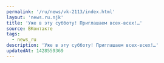 ```yaml
---
permalink: '/ru/news/vk-2113/index.html'
layout: 'news.ru.njk'
title: 'Уже в эту субботу! Приглашаем всех-всех!…'
source: ВКонтакте
tags:
  - news_ru
description: 'Уже в эту субботу! Приглашаем всех-всех!…'
updatedAt: 1428559369
---
```

